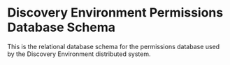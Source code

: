 # Discovery Environment Permissions Database Schema

This is the relational database schema for the permissions database used by the Discovery Environment
distributed system.
